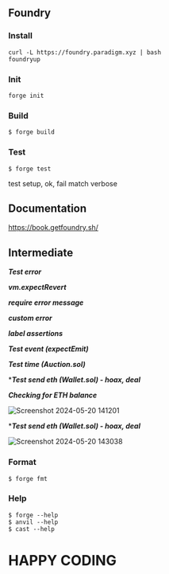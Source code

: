 ## Foundry 

### Install

```shell
curl -L https://foundry.paradigm.xyz | bash
foundryup
```

### Init

```shell
forge init
```

### Build

```shell
$ forge build
```

### Test

```shell
$ forge test
```

test setup, ok, fail
match
verbose


## Documentation

https://book.getfoundry.sh/


## Intermediate

 ***Test error***
 
***vm.expectRevert***

***require error message***

***custom error***

***label assertions***

 ***Test event (expectEmit)***
 
 ***Test time (Auction.sol)***
 
 ****Test send eth (Wallet.sol) - hoax, deal***

 

***Checking for ETH balance*** 

![Screenshot 2024-05-20 141201](https://github.com/DCVglobalnetwork/Foundry-Testing-/assets/105791829/075ec55f-a315-453d-88fd-d5ceb90d228d)



 ****Test send eth (Wallet.sol) - hoax, deal***
 
![Screenshot 2024-05-20 143038](https://github.com/DCVglobalnetwork/Foundry-Testing-/assets/105791829/d145dd34-89c4-4c24-8d53-631bedac9ab3)


### Format

```shell
$ forge fmt
```

### Help

```shell
$ forge --help
$ anvil --help
$ cast --help
```

# HAPPY CODING 



